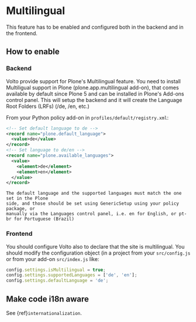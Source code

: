 # Multilingual

This feature has to be enabled and configured both in the backend and in the frontend.

## How to enable

### Backend

Volto provide support for Plone's Multilingual feature.
You need to install Multiligual support in Plone (plone.app.multilingual add-on), that comes available by default since Plone 5 and can be installed in Plone's Add-ons control panel.
This will setup the backend and it will create the Language Root Folders (LRFs) (/de, /en, etc.)

From your Python policy add-on in `profiles/default/registry.xml`:

```xml
<!-- Set default language to de -->
<record name="plone.default_language">
  <value>de</value>
</record>
<!-- Set language to de/en -->
<record name="plone.available_languages">
  <value>
    <element>de</element>
    <element>en</element>
  </value>
</record>
```

```{warning}
The default language and the supported languages must match the one set in the Plone
side, and those should be set using GenericSetup using your policy package, or
manually via the Languages control panel, i.e. en for English, or pt-br for Portuguese (Brazil)
```

### Frontend

You should configure Volto also to declare that the site is multilingual.
You should modify the configuration object (in a project from your `src/config.js` or from your add-on `src/index.js` like:

```js
config.settings.isMultilingual = true;
config.settings.supportedLanguages = ['de', 'en'];
config.settings.defaultLanguage = 'de';
```

## Make code i18n aware

See {ref}`internationalization`.
